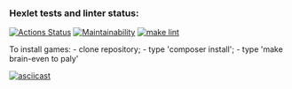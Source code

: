 ### Hexlet tests and linter status:
[![Actions Status](https://github.com/yavictor/php-project-lvl1/workflows/hexlet-check/badge.svg)](https://github.com/yavictor/php-project-lvl1/actions)
[![Maintainability](https://api.codeclimate.com/v1/badges/a99a88d28ad37a79dbf6/maintainability)](https://codeclimate.com/github/codeclimate/codeclimate/maintainability)
[![make lint](https://github.com/yavictor/php-project-lvl1/workflows/PHP%20Composer/badge.svg)](https://github.com/yavictor/php-project-lvl1/actions?query=workflow%3A%22PHP+Composer%22)


To install games:
    - clone repository;
    - type 'composer install';
    - type 'make brain-even to paly'

[![asciicast](https://asciinema.org/a/svzT1TfeK9c5ScQoNqdK83SMZ.svg)](https://asciinema.org/a/svzT1TfeK9c5ScQoNqdK83SMZ)